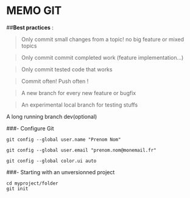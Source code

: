 # MEMO GIT


##**Best practices** :

> Only commit small changes from a topic! no big feature or mixed topics 

> Only commit commit completed work  (feature implementation...) 

> Only commit tested code that works 

> Commit often! Push often ! 

> A new branch for every new feature or bugfix 

>An experimental local branch for testing stuffs 

A long running branch dev(optional)

###- Configure Git
```
git config --global user.name "Prenom Nom"

git config --global user.email "prenom.nom@monemail.fr"

git config --global color.ui auto
```

###- Starting with an unversionned project
```
cd myproject/folder
git init
```
